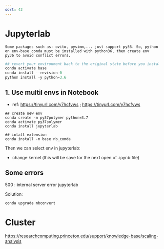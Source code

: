```yaml
---
sort: 42
---
```


# Jupyterlab

```note
Some packages such as: ovito, pysimm,... just support py36. So, python on env-base conda must be installed with python36, then create env py36 to avoid conflict errors.
```

```python
## revert your environment back to the original state before you installed any additional packages:
conda activate base
conda install --revision 0
python install -y python=3.6
```

## 1. Use multil envs in Notebook
- ref: https://tinyurl.com/y7hcfvws ;  https://tinyurl.com/y7hcfvws

```shell
## create new env
conda create -n py37polymer python=3.7
conda activate py37polymer
conda install jupyterlab

## intall extension
conda install -n base nb_conda
```

Then we can select env in jupyterlab:
- change kernel (this will be save for the next open of .ipynb file)

## Some errors

500 : internal server error jupyterlab

Solution:
```shell
conda upgrade nbconvert 
```

# Cluster

https://researchcomputing.princeton.edu/support/knowledge-base/scaling-analysis

